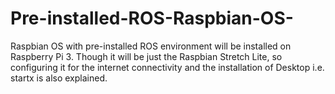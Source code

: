 # Pre-installed-ROS-Raspbian-OS-
Raspbian OS with pre-installed ROS environment will be installed on Raspberry Pi 3. Though it will be just the Raspbian Stretch Lite, so configuring it for the internet connectivity and the installation of Desktop i.e. startx is also explained. 
